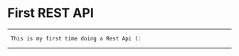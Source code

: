 # First REST API
*****                                         *****
     This is my first time doing a Rest Api (:
*****                                         *****
